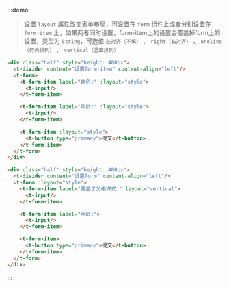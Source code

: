 :::demo
> 设置 `layout` 属性改变表单布局，可设置在 `form` 组件上或者分别设置在 `form-item` 上，如果两者同时设置，form-item上的设置会覆盖掉form上的设置，类型为 `String`，可选值 `左对齐（不填）` 、 `right（右对齐）` 、 `oneline（行内排列）` 、 `vertical（竖直排列）`
```html
<div class="half" style="height: 400px">
  <t-divider content="设置form-item" content-align="left"/>
  <t-form>
    <t-form-item label="姓名:" :layout="style">
      <t-input/>
    </t-form-item>

    <t-form-item label="年龄:" :layout="style">
      <t-input/>
    </t-form-item>

    <t-form-item :layout="style">
      <t-button type="primary">提交</t-button>
    </t-form-item>
  </t-form>
</div>

<div class="half" style="height: 400px">
  <t-divider content="设置form" content-align="left"/>
  <t-form :layout="style">
    <t-form-item label="覆盖了父级样式:" layout="vertical">
      <t-input/>
    </t-form-item>

    <t-form-item label="年龄:">
      <t-input/>
    </t-form-item>

    <t-form-item>
      <t-button type="primary">提交</t-button>
    </t-form-item>
  </t-form>
</div>
```
:::
